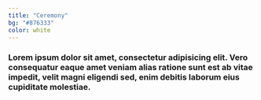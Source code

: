 ```yaml
---
title: "Ceremony"
bg: "#876333"
color: white
---
```


### Lorem ipsum dolor sit amet, consectetur adipisicing elit. Vero consequatur eaque amet veniam alias ratione sunt est ab vitae impedit, velit magni eligendi sed, enim debitis laborum eius cupiditate molestiae.
